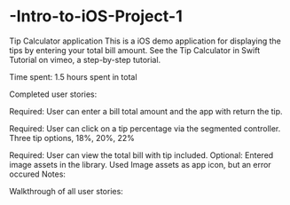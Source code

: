 # -Intro-to-iOS-Project-1
Tip Calculator application
This is a iOS demo application for displaying the tips by entering your total bill amount. See the Tip Calculator in Swift Tutorial on vimeo, a step-by-step tutorial.

Time spent: 1.5 hours spent in total

Completed user stories:

Required: User can enter a bill total amount and the app with return the tip. 

Required: User can click on a tip percentage via the segmented controller. Three tip options, 18%, 20%, 22%

Required: User can view the total bill with tip included.
Optional: Entered image assets in the library. Used Image assets as app icon, but an error occured
Notes:


Walkthrough of all user stories:
